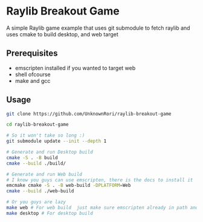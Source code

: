 # Raylib Breakout Game

A simple Raylib game example that uses git submodule to fetch raylib and uses cmake to build desktop, and web target

## Prerequisites

- emscripten installed if you wanted to target web
- shell ofcourse
- make and gcc

## Usage

```sh
git clone https://github.com/UnknownRori/raylib-breakout-game

cd raylib-breakout-game

# So it won't take so long :)
git submodule update --init --depth 1

# Generate and run Desktop build
cmake -S . -B build
cmake --build ./build/

# Generate and run Web build
# I know you guys can use emscripten, there is the docs to install it
emcmake cmake -S . -B web-build -DPLATFORM=Web
cmake --build ./web-build

# Or you guys are lazy
make web # For web build  just make sure emscripten already in path and activated
make desktop # For desktop build
```
